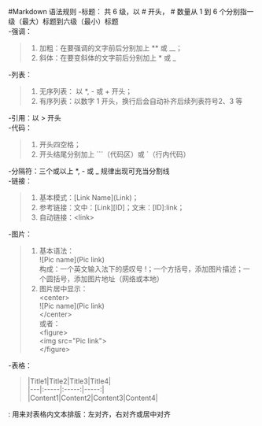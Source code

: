 #Markdown 语法规则
-标题： 共 6 级，以 # 开头， # 数量从 1 到 6 个分别指一级（最大）标题到六级（最小）标题  
-强调：  
>1. 加粗：在要强调的文字前后分别加上 ** 或 __；  
>2. 斜体：在要变斜体的文字前后分别加上 * 或 _  

-列表：  
>1. 无序列表： 以 *, - 或 + 开头；  
>2. 有序列表：以数字 1 开头，换行后会自动补齐后续列表符号2、3 等  

-引用：以 > 开头  
-代码：  
>1. 开头四空格；  
>2. 开头结尾分别加上  \```（代码区）或 \`（行内代码）  

-分隔符：三个或以上 *, - 或 _ 规律出现可充当分割线  
-链接：  
>1. 基本模式：[Link Name]\(Link)；  
>2. 参考链接：文中：[Link]\[ID]；文末：[ID]:link；  
>3. 自动链接：<link\>  

-图片：  
>1. 基本语法：  
>![Pic name]\(Pic link)  
>构成：一个英文输入法下的感叹号 !；一个方括号，添加图片描述；一个圆括号，添加图片地址（网络或本地）
>2. 图片居中显示：  
><center\>  
>    ![Pic name]\(Pic link)  
></center\>  
>或者：  
><figure\>  
>    <img src="Pic link"\>  
></figure\>

-表格：  
>\|Title1|Title2|Title3|Title4|  
>\|---|:-----|:-----:|-----:|  
>\|Content1|Content2|Content3|Content4|  
>
: 用来对表格内文本排版：左对齐，右对齐或居中对齐  




